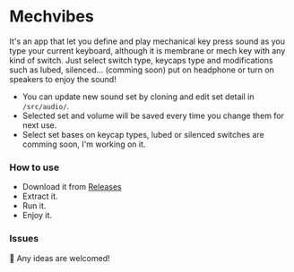 # Mechvibes

It's an app that let you define and play mechanical key press sound as you type your current keyboard, although it is membrane or mech key with any kind of switch. Just select switch type, keycaps type and modifications such as lubed, silenced... (comming soon) put on headphone or turn on speakers to enjoy the sound!

- You can update new sound set by cloning and edit set detail in `/src/audio/`.
- Selected set and volume will be saved every time you change them for next use.
- Select set bases on keycap types, lubed or silenced switches are comming soon, I'm working on it.

### How to use

- Download it from [Releases](https://github.com/hainguyents13/mechvibes/releases/latest)
- Extract it.
- Run it.
- Enjoy it.

### Issues

🤝 Any ideas are welcomed!

